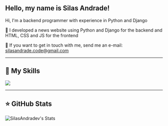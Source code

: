 ## Hello, my name is Silas Andrade!

Hi, I'm a backend programmer with experience in Python and Django

🔭 I developed a news website using Python and Django for the backend and HTML, CSS and JS for the frontend

💬 If you want to get in touch with me, send me an e-mail: silasandrade.code@gmail.com

---

## 🚀 My Skills

<code><img src="https://skillicons.dev/icons?i=html,css,js,c,cpp,py,django,fastapi,git,vscode,godot&perline=6&theme=dark" /></code>

---

## ⭐ GitHub Stats

![SilasAndradev's Stats](https://github-readme-stats.vercel.app/api?username=SilasAndradev&theme=tokyonight&show_icons=true&hide_border=false&count_private=true)
